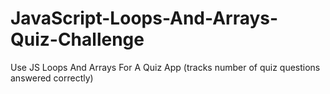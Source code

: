 # JavaScript-Loops-And-Arrays-Quiz-Challenge
Use JS Loops And Arrays For A Quiz App (tracks number of quiz questions answered correctly)

